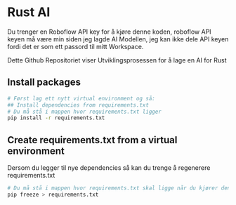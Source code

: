 # Rust AI

Du trenger en Roboflow API key for å kjøre denne koden, roboflow API keyen må være min siden jeg lagde AI Modellen, jeg kan ikke dele API keyen fordi det er som ett passord til mitt Workspace.

Dette Github Repositoriet viser Utviklingsprosessen for å lage en AI for Rust



## Install packages

```bash
# Først lag ett nytt virtual environment og så:
## Install dependencies from requirements.txt
# Du må stå i mappen hvor requirements.txt ligger
pip install -r requirements.txt

```
 
## Create requirements.txt from a virtual environment
 
Dersom du legger til nye dependencies så kan du trenge å regenerere requirements.txt

```bash
# Du må stå i mappen hvor requirements.txt skal ligge når du kjører denne
pip freeze > requirements.txt
```